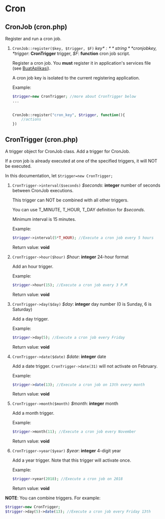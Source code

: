 # Cron

## CronJob (cron.php)

Register and run a cron job. 

1. `CronJob::register($key, $trigger, $F)` *$key*: **string** cron job key, *$trigger*: **CronTrigger** trigger, *$F*: **function** cron job script.

   Register a cron job. You **must** register it in application's services file (see [BuatAplikasi](BuatAplikasi.md)).

   A cron job key is isolated to the current registering application.

   Example:

   ```php
   $trigger=new CronTrigger; //more about CronTrigger below
   ...
       
       
   CronJob::register("cron_key", $trigger, function(){
       //actions
   })
   ```

## CronTrigger (cron.php)

A trigger object for CronJob class. Add a trigger for CronJob.

If a cron job is already executed at one of the specified triggers, it will NOT be executed.

In this documentation, let `$trigger=new CronTrigger;`

1. `CronTrigger->interval($seconds)` *$seconds*: **integer** number of seconds between CronJob executions.

   This trigger can NOT be combined with all other triggers.

   You can use T_MINUTE, T_HOUR, T_DAY definition for *$seconds*.

   Minimum interval is 15 minutes.

   Example: 

   ```php
   $trigger->interval(5*T_HOUR); //Execute a cron job every 5 hours
   ```

   Return value: **void**

2. `CronTrigger->hour($hour)` *$hour*: **integer** 24-hour format

   Add an hour trigger.

   Example:

   ```php
   $trigger->hour(15); //Execute a cron job every 3 P.M
   ```

   Return value: **void**

3. `CronTrigger->day($day)` *$day*: **integer** day number (0 is Sunday, 6 is Saturday)

   Add a day trigger.

   Example:

   ```php
   $trigger->day(5); //Execute a cron job every Friday
   ```

   Return value: **void**

4. `CronTrigger->date($date)` *$date*: **integer** date

   Add a date trigger. `CronTrigger->date(31)` will not activate on February.

   Example:

   ```php
   $trigger->date(13); //Execute a cron job on 13th every month
   ```

   Return value: **void**

5. `CronTrigger->month($month)` *$month*: **integer** month

   Add a month trigger.

   Example:

   ```php
   $trigger->month(11); //Execute a cron job every November
   ```

   Return value: **void**

6. `CronTrigger->year($year)` *$year*: **integer** 4-digit year

   Add a year trigger. Note that this trigger will activate once.

   Example:

   ```php
   $trigger->year(2018); //Execute a cron job on 2018
   ```

   Return value: **void**

**NOTE**: You can combine triggers. For example:

```php
$trigger=new CronTrigger;
$trigger->day(5)->date(13); //Execute a cron job every Friday 13th
```

